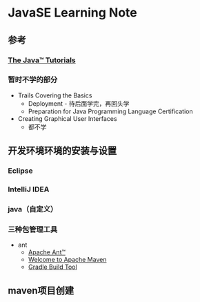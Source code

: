 # JavaSE Learning Note
## 参考
### [The Java™ Tutorials](https://docs.oracle.com/javase/tutorial/)

### 暂时不学的部分
   * Trails Covering the Basics
     + Deployment - 待后面学完，再回头学
     + Preparation for Java Programming Language Certification
   * Creating Graphical User Interfaces
     + 都不学



## 开发环境环境的安装与设置
### Eclipse


### IntelliJ IDEA

### java（自定义）
### 三种包管理工具
   * ant
      + [Apache Ant™](http://ant.apache.org/)<br>
      + [Welcome to Apache Maven](http://maven.apache.org/)<br>
      + [Gradle Build Tool](https://gradle.org/)<br>
## maven项目创建
